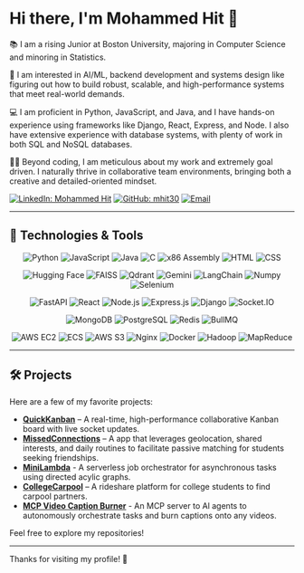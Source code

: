 # Hi there, I'm Mohammed Hit 👋

📚 I am a rising Junior at Boston University, majoring in Computer Science and minoring in Statistics. 

🧐 I am interested in AI/ML, backend development and systems design like figuring out how to build robust, scalable, and high-performance systems that meet real-world demands.

💻 I am proficient in Python, JavaScript, and Java, and I have hands-on experience using frameworks like Django, React, Express, and Node. I also have extensive experience with database systems, with plenty of work in both SQL and NoSQL databases.

👨‍💻 Beyond coding, I am meticulous about my work and extremely goal driven. I naturally thrive in collaborative team environments, bringing both a creative and detailed-oriented mindset.

[![LinkedIn: Mohammed Hit](https://img.shields.io/badge/-LinkedIn-blue?style=for-the-badge&logo=Linkedin&logoColor=white&link=https://www.linkedin.com/in/mohammed-hit/)](https://www.linkedin.com/in/mohammed-hit/)
[![GitHub: mhit30](https://img.shields.io/badge/-GitHub-181717?style=for-the-badge&logo=github&logoColor=white&link=https://github.com/mhit30)](https://github.com/mhit30)
[![Email](https://img.shields.io/badge/-Email-D14836?style=for-the-badge&logo=Gmail&logoColor=white&link=mailto:mohammedhit30@gmail.com)](mailto:mohammedhit30@gmail.com)

---

## 🚀 Technologies & Tools

<div align="center">

![Python](https://img.shields.io/badge/-Python-3776AB?style=for-the-badge&logo=python&logoColor=white)
![JavaScript](https://img.shields.io/badge/-JavaScript-F7DF1E?style=for-the-badge&logo=javascript&logoColor=black)
![Java](https://img.shields.io/badge/-Java-007396?style=for-the-badge&logo=java&logoColor=white)
![C](https://img.shields.io/badge/-C-00599C?style=for-the-badge&logo=c&logoColor=white)
![x86 Assembly](https://img.shields.io/badge/-x86%20Assembly-4B6C9B?style=for-the-badge)
![HTML](https://img.shields.io/badge/-HTML5-E34F26?style=for-the-badge&logo=html5&logoColor=white)
![CSS](https://img.shields.io/badge/-CSS3-1572B6?style=for-the-badge&logo=css3&logoColor=white)

![Hugging Face](https://img.shields.io/badge/-Hugging%20Face-FFCA28?style=for-the-badge&logo=huggingface&logoColor=black)
![FAISS](https://img.shields.io/badge/-FAISS-0099CC?style=for-the-badge)
![Qdrant](https://img.shields.io/badge/-Qdrant-FF4C2B?style=for-the-badge&logo=qdrant&logoColor=white)
![Gemini](https://img.shields.io/badge/-Gemini-4285F4?style=for-the-badge&logo=google&logoColor=white)
![LangChain](https://img.shields.io/badge/-LangChain-000000?style=for-the-badge)
![Numpy](https://img.shields.io/badge/-NumPy-013243?style=for-the-badge&logo=numpy&logoColor=white)
![Selenium](https://img.shields.io/badge/-Selenium-43B02A?style=for-the-badge&logo=selenium&logoColor=white)

![FastAPI](https://img.shields.io/badge/-FastAPI-009688?style=for-the-badge&logo=fastapi&logoColor=white)
![React](https://img.shields.io/badge/-React-61DAFB?style=for-the-badge&logo=react&logoColor=black)
![Node.js](https://img.shields.io/badge/-Node.js-339933?style=for-the-badge&logo=node.js&logoColor=white)
![Express.js](https://img.shields.io/badge/-Express.js-000000?style=for-the-badge&logo=express&logoColor=white)
![Django](https://img.shields.io/badge/-Django-092E20?style=for-the-badge&logo=django&logoColor=white)
![Socket.IO](https://img.shields.io/badge/-Socket.IO-010101?style=for-the-badge&logo=socket.io&logoColor=white)

![MongoDB](https://img.shields.io/badge/-MongoDB-47A248?style=for-the-badge&logo=mongodb&logoColor=white)
![PostgreSQL](https://img.shields.io/badge/-PostgreSQL-336791?style=for-the-badge&logo=postgresql&logoColor=white)
![Redis](https://img.shields.io/badge/-Redis-DC382D?style=for-the-badge&logo=redis&logoColor=white)
![BullMQ](https://img.shields.io/badge/-BullMQ-DD0031?style=for-the-badge)

![AWS EC2](https://img.shields.io/badge/-AWS%20EC2-FF9900?style=for-the-badge&logo=amazon-aws&logoColor=white)
![ECS](https://img.shields.io/badge/-AWS%20ECS-FF9900?style=for-the-badge&logo=amazon-ecs&logoColor=white)
![AWS S3](https://img.shields.io/badge/-AWS%20S3-569A31?style=for-the-badge&logo=amazon-s3&logoColor=white)
![Nginx](https://img.shields.io/badge/-Nginx-009639?style=for-the-badge&logo=nginx&logoColor=white)
![Docker](https://img.shields.io/badge/-Docker-2496ED?style=for-the-badge&logo=docker&logoColor=white)
![Hadoop](https://img.shields.io/badge/-Hadoop-66CCFF?style=for-the-badge&logo=apache-hadoop&logoColor=white)
![MapReduce](https://img.shields.io/badge/-MapReduce-FF9900?style=for-the-badge&logo=apache&logoColor=white)

</div>

---

## 🛠️ Projects

Here are a few of my favorite projects:

- **[QuickKanban](https://github.com/mhit30/quickkanban/)** – A real-time, high-performance collaborative Kanban board with live socket updates.  
- **[MissedConnections](https://missedconnections.tech)** – A app that leverages geolocation, shared interests, and daily routines to facilitate passive matching for students seeking friendships.
- **[MiniLambda](https://github.com/mhit30/minilambda/)** - A serverless job orchestrator for asynchronous tasks using directed acylic graphs.  
- **[CollegeCarpool](https://www.collegecarpool.tech/landing)** – A rideshare platform for college students to find carpool partners.
- **[MCP Video Caption Burner](https://github.com/mhit30/mcp-video-caption-burner)** - An MCP server to Al agents to autonomously orchestrate tasks and burn captions onto any videos.

Feel free to explore my repositories!

---

Thanks for visiting my profile! 🚀
